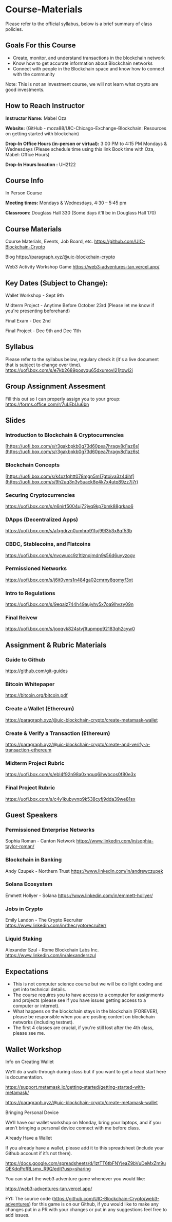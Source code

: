 # Course-Materials
Please refer to the official syllabus, below is a brief summary of class policies. 

## Goals For this Course
- Create, monitor, and understand transactions in the blockchain network
- Know how to get accurate information about Blockchain networks
- Connect with people in the Blockchain space and know how to connect with the community

Note: This is not an investment course, we will not learn what crypto are good investments.

## How to Reach Instructor
**Instructor Name:** Mabel Oza 

**Website:** (GitHub - moza88/UIC-Chicago-Exchange-Blockchain: Resources on getting started with blockchain)

**Drop-In Office Hours (in-person or virtual):** 3:00 PM to 4:15 PM Mondays & Wednesdays (Please schedule time using this link Book time with Oza, Mabel: Office Hours)

**Drop-In Hours location :** UH2122

## Course Info
In Person Course

**Meeting times:** Mondays & Wednesdays, 4:30 – 5:45 pm

**Classroom:** Douglass Hall 330 (Some days it'll be in Douglass Hall 170)

## Course Materials
Course Materials, Events, Job Board, etc.
https://github.com/UIC-Blockchain-Crypto

Blog
https://paragraph.xyz/@uic-blockchain-crypto

Web3 Activity Workshop Game
https://web3-adventures-tan.vercel.app/

## Key Dates (Subject to Change):
Wallet Workshop - Sept 9th

Midterm Project - Anytime Before October 23rd (Please let me know if you're presenting beforehand)

Final Exam - Dec 2nd

Final Project - Dec 9th and Dec 11th

## Syllabus
Please refer to the syllabus below, regulary check it (it's a live document that is subject to change over time). 
https://uofi.box.com/s/e7kb2689posvqu65dxumovl21jtowl2i

## Group Assignment Assesment
Fill this out so I can properly assign you to your group:
https://forms.office.com/r/7uLEbUu6bn

## Slides
### Introduction to Blockchain & Cryptocurrencies
[https://uofi.box.com/s/r3gakbpkb0g73d60pea7hragv8d1az6s](https://uofi.box.com/s/r3gakbpkb0g73d60pea7hragv8d1az6s)

### Blockchain Concepts
[https://uofi.box.com/s/k4xzfqhtt078mgn5m17gtoiya3z4dihf](https://uofi.box.com/s/9h2uq3n3y5uack8e4k7x4utp89zz7j7r)

### Securing Cryptocurrencies
https://uofi.box.com/s/n6nirf5004uj72jvq9kp7bmk88grkao6

### DApps (Decentralized Apps)
https://uofi.box.com/s/afxgdrzn0umhro91fuj99l3b3x8qf53b

### CBDC, Stablecoins, and Flatcoins
https://uofi.box.com/s/nvcwucc9z1tlznqjmdn9s56d6uyvzogv

### Permissioned Networks
https://uofi.box.com/s/j6it0vnrs1n484ga02cmrny8qomyf3xt

### Intro to Regulations
https://uofi.box.com/s/9eqalz744h49aujvhv5x7oa9lhvzy09n

### Final Reivew
https://uofi.box.com/s/joqqvk824stvj1tupmpp92183qh2cyw0

## Assignment & Rubric Materials
### Guide to Github
https://github.com/git-guides

### Bitcoin Whitepaper
https://bitcoin.org/bitcoin.pdf

### Create a Wallet (Ethereum)
https://paragraph.xyz/@uic-blockchain-crypto/create-metamask-wallet

### Create & Verify a Transaction (Ethereum)
https://paragraph.xyz/@uic-blockchain-crypto/create-and-verify-a-transaction-ethereum

### Midterm Project Rubric
https://uofi.box.com/s/ebl4f92n98a0xnquq6ihwbcos0f80e3x

### Final Project Rubric
https://uofi.box.com/s/c4y1kubvvnp9k538cyfj9dda39we81sx

## Guest Speakers
### Permissioned Enterprise Networks
Sophia Roman - Canton Network
https://www.linkedin.com/in/sophia-taylor-roman/

### Blockchain in Banking
Andy Czupek - Northern Trust
https://www.linkedin.com/in/andrewczupek

### Solana Ecosystem
Emmett Hollyer - Solana
https://www.linkedin.com/in/emmett-hollyer/

### Jobs in Crypto
Emily Landon - The Crypto Recruiter
https://www.linkedin.com/in/thecryptorecruiter/

### Liquid Staking
Alexander Szul - Rome Blockchain Labs Inc.
https://www.linkedin.com/in/alexanderszul

## Expectations
- This is not computer science course but we will be do light coding and get into technical details.
- The course requires you to have access to a computer for assignments and projects (please see if you have issues getting access to a computer or internet).
- What happens on the blockchain stays in the blockchain [FOREVER], please be responsible when you are posting content on blockchain networks (including testnet).
- The first 4 classes are crucial, if you're still lost after the 4th class, please see me. 

## Wallet Workshop
Info on Creating Wallet

We’ll do a walk-through during class but if you want to get a head start here is documentation.

https://support.metamask.io/getting-started/getting-started-with-metamask/

https://paragraph.xyz/@uic-blockchain-crypto/create-metamask-wallet

 

Bringing Personal Device

We’ll have our wallet workshop on Monday, bring your laptops, and if you aren’t bringing a personal device connect with me before class.

 

Already Have a Wallet

If you already have a wallet, please add it to this spreadsheet (include your Github account if it’s not there).

https://docs.google.com/spreadsheets/d/1ztTT6tbFNYjeaZ9bVuDeMxZm9uQEKdqPofRLsmx_R9Q/edit?usp=sharing

 

You can start the web3 adventure game whenever you would like:

https://web3-adventures-tan.vercel.app/

 

FYI: The source code (https://github.com/UIC-Blockchain-Crypto/web3-adventures) for this game is on our Github, if you would like to make any changes put in a PR with your changes or put in any suggestions feel free to add issues. 


